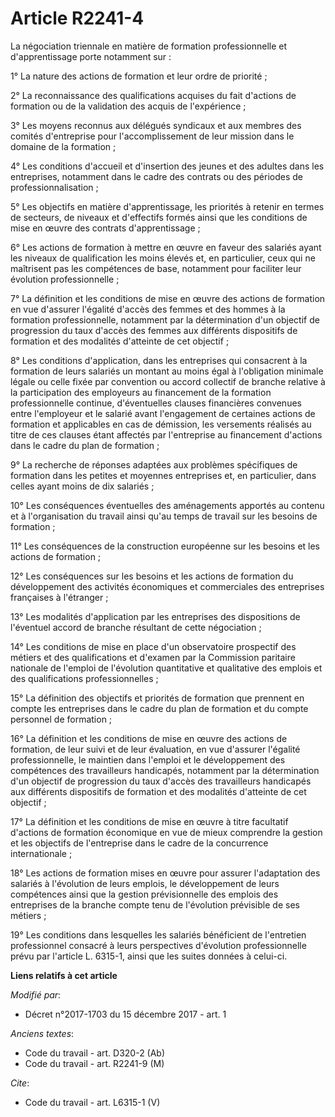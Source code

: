 # Article R2241-4

La négociation triennale en matière de formation professionnelle et d'apprentissage porte notamment sur : 

1° La nature des actions de formation et leur ordre de priorité ; 

2° La reconnaissance des qualifications acquises du fait d'actions de formation ou de la validation des acquis de
l'expérience ; 

3° Les moyens reconnus aux délégués syndicaux et aux membres des comités d'entreprise pour l'accomplissement de leur mission
dans le domaine de la formation ; 

4° Les conditions d'accueil et d'insertion des jeunes et des adultes dans les entreprises, notamment dans le cadre des
contrats ou des périodes de professionnalisation ; 

5° Les objectifs en matière d'apprentissage, les priorités à retenir en termes de secteurs, de niveaux et d'effectifs formés
ainsi que les conditions de mise en œuvre des contrats d'apprentissage ; 

6° Les actions de formation à mettre en œuvre en faveur des salariés ayant les niveaux de qualification les moins élevés et,
en particulier, ceux qui ne maîtrisent pas les compétences de base, notamment pour faciliter leur évolution
professionnelle ; 

7° La définition et les conditions de mise en œuvre des actions de formation en vue d'assurer l'égalité d'accès des femmes et
des hommes à la formation professionnelle, notamment par la détermination d'un objectif de progression du taux d'accès des
femmes aux différents dispositifs de formation et des modalités d'atteinte de cet objectif ; 

8° Les conditions d'application, dans les entreprises qui consacrent à la formation de leurs salariés un montant au moins
égal à l'obligation minimale légale ou celle fixée par convention ou accord collectif de branche relative à la participation
des employeurs au financement de la formation professionnelle continue, d'éventuelles clauses financières convenues entre
l'employeur et le salarié avant l'engagement de certaines actions de formation et applicables en cas de démission, les
versements réalisés au titre de ces clauses étant affectés par l'entreprise au financement d'actions dans le cadre du plan de
formation ; 

9° La recherche de réponses adaptées aux problèmes spécifiques de formation dans les petites et moyennes entreprises et, en
particulier, dans celles ayant moins de dix salariés ; 

10° Les conséquences éventuelles des aménagements apportés au contenu et à l'organisation du travail ainsi qu'au temps de
travail sur les besoins de formation ; 

11° Les conséquences de la construction européenne sur les besoins et les actions de formation ; 

12° Les conséquences sur les besoins et les actions de formation du développement des activités économiques et commerciales
des entreprises françaises à l'étranger ; 

13° Les modalités d'application par les entreprises des dispositions de l'éventuel accord de branche résultant de cette
négociation ; 

14° Les conditions de mise en place d'un observatoire prospectif des métiers et des qualifications et d'examen par la
Commission paritaire nationale de l'emploi de l'évolution quantitative et qualitative des emplois et des qualifications
professionnelles ; 

15° La définition des objectifs et priorités de formation que prennent en compte les entreprises dans le cadre du plan de
formation et du compte personnel de formation ; 

16° La définition et les conditions de mise en œuvre des actions de formation, de leur suivi et de leur évaluation, en vue
d'assurer l'égalité professionnelle, le maintien dans l'emploi et le développement des compétences des travailleurs
handicapés, notamment par la détermination d'un objectif de progression du taux d'accès des travailleurs handicapés aux
différents dispositifs de formation et des modalités d'atteinte de cet objectif ; 

17° La définition et les conditions de mise en œuvre à titre facultatif d'actions de formation économique en vue de mieux
comprendre la gestion et les objectifs de l'entreprise dans le cadre de la concurrence internationale ; 

18° Les actions de formation mises en œuvre pour assurer l'adaptation des salariés à l'évolution de leurs emplois, le
développement de leurs compétences ainsi que la gestion prévisionnelle des emplois des entreprises de la branche compte tenu
de l'évolution prévisible de ses métiers ; 

19° Les conditions dans lesquelles les salariés bénéficient de l'entretien professionnel consacré à leurs perspectives
d'évolution professionnelle prévu par l'article L. 6315-1, ainsi que les suites données à celui-ci.

**Liens relatifs à cet article**

_Modifié par_:

  - Décret n°2017-1703 du 15 décembre 2017 - art. 1

_Anciens textes_:

  - Code du travail - art. D320-2 (Ab)
  - Code du travail - art. R2241-9 (M)

_Cite_:

  - Code du travail - art. L6315-1 (V)
